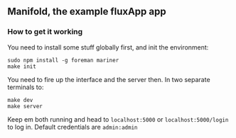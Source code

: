 ## Manifold, the example fluxApp app

### How to get it working

You need to install some stuff globally first, and init the environment:

    sudo npm install -g foreman mariner
    make init

You need to fire up the interface and the server then. In two separate
terminals to:

    make dev
    make server

Keep em both running and head to `localhost:5000` or
`localhost:5000/login` to log in. Default credentials are `admin:admin`
